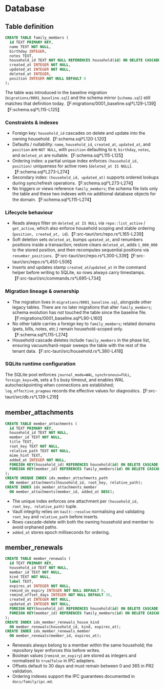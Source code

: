 # Database

## Table definition
```sql
CREATE TABLE family_members (
  id TEXT PRIMARY KEY,
  name TEXT NOT NULL,
  birthday INTEGER,
  notes TEXT,
  household_id TEXT NOT NULL REFERENCES household(id) ON DELETE CASCADE ON UPDATE CASCADE,
  created_at INTEGER NOT NULL,
  updated_at INTEGER NOT NULL,
  deleted_at INTEGER,
  position INTEGER NOT NULL DEFAULT 0
);
```
The table was introduced in the baseline migration (`migrations/0001_baseline.sql`) and the schema mirror (`schema.sql`) still matches that definition today.【F:migrations/0001_baseline.sql†L129-L139】【F:schema.sql†L115-L125】

### Constraints & indexes
- Foreign key: `household_id` cascades on delete and update into the owning household.【F:schema.sql†L120-L120】
- Defaults / nullability: `name`, `household_id`, `created_at`, `updated_at`, and `position` are `NOT NULL`, with `position` defaulting to `0`; `birthday`, `notes`, and `deleted_at` are nullable.【F:schema.sql†L115-L125】
- Ordering index: a partial unique index enforces `(household_id, position)` uniqueness for active rows (`deleted_at IS NULL`).【F:schema.sql†L273-L274】
- Secondary index: `(household_id, updated_at)` supports ordered lookups during sync/refresh operations.【F:schema.sql†L273-L274】
- No triggers or views reference `family_members`; the schema file lists only the table and these two indexes with no additional database objects for the domain.【F:schema.sql†L115-L274】

### Lifecycle behaviour
- Reads always filter on `deleted_at IS NULL` via `repo::list_active` / `get_active`, which also enforce household scoping and stable ordering (`position, created_at, id`).【F:src-tauri/src/repo.rs†L165-L239】
- Soft deletion sets `deleted_at`, bumps `updated_at`, and renumbers positions inside a transaction; restore clears `deleted_at`, adds `1_000_000` to the stored position, and then recomputes sequential positions via `renumber_positions`.【F:src-tauri/src/repo.rs†L300-L339】【F:src-tauri/src/repo.rs†L450-L506】
- Inserts and updates stamp `created_at`/`updated_at` in the command helper before writing to SQLite, so rows always carry timestamps.【F:src-tauri/src/commands.rs†L695-L734】

### Migration lineage & ownership
- The migration lives in `migrations/0001_baseline.sql`, alongside other legacy tables. There are no later migrations that alter `family_members`; schema evolution has not touched the table since the baseline file.【F:migrations/0001_baseline.sql†L90-L160】
- No other table carries a foreign key to `family_members`; related domains (pets, bills, notes, etc.) remain household-scoped only.【F:schema.sql†L115-L274】
- Household cascade deletes include `family_members` in the phase list, ensuring vacuum/hard-repair sweeps the table with the rest of the tenant data.【F:src-tauri/src/household.rs†L380-L418】

### SQLite runtime configuration
The SQLite pool enforces `journal_mode=WAL`, `synchronous=FULL`, `foreign_keys=ON`, sets a 5 s busy timeout, and enables WAL autocheckpointing when connections are established; `log_effective_pragmas` records the effective values for diagnostics.【F:src-tauri/src/db.rs†L139-L219】

## member_attachments

```sql
CREATE TABLE member_attachments (
  id TEXT PRIMARY KEY,
  household_id TEXT NOT NULL,
  member_id TEXT NOT NULL,
  title TEXT,
  root_key TEXT NOT NULL,
  relative_path TEXT NOT NULL,
  mime_hint TEXT,
  added_at INTEGER NOT NULL,
  FOREIGN KEY(household_id) REFERENCES household(id) ON DELETE CASCADE ON UPDATE CASCADE,
  FOREIGN KEY(member_id) REFERENCES family_members(id) ON DELETE CASCADE ON UPDATE CASCADE
);
CREATE UNIQUE INDEX idx_member_attachments_path
  ON member_attachments(household_id, root_key, relative_path);
CREATE INDEX idx_member_attachments_member
  ON member_attachments(member_id, added_at DESC);
```

- The unique index enforces one attachment per `(household_id, root_key, relative_path)` tuple.
- Vault integrity relies on `Vault::resolve` normalising and validating `root_key` and `relative_path` before inserts.
- Rows cascade-delete with both the owning household and member to avoid orphaned paths.
- `added_at` stores epoch milliseconds for ordering.

## member_renewals

```sql
CREATE TABLE member_renewals (
  id TEXT PRIMARY KEY,
  household_id TEXT NOT NULL,
  member_id TEXT NOT NULL,
  kind TEXT NOT NULL,
  label TEXT,
  expires_at INTEGER NOT NULL,
  remind_on_expiry INTEGER NOT NULL DEFAULT 0,
  remind_offset_days INTEGER NOT NULL DEFAULT 30,
  created_at INTEGER NOT NULL,
  updated_at INTEGER NOT NULL,
  FOREIGN KEY(household_id) REFERENCES household(id) ON DELETE CASCADE ON UPDATE CASCADE,
  FOREIGN KEY(member_id) REFERENCES family_members(id) ON DELETE CASCADE ON UPDATE CASCADE
);
CREATE INDEX idx_member_renewals_house_kind
  ON member_renewals(household_id, kind, expires_at);
CREATE INDEX idx_member_renewals_member
  ON member_renewals(member_id, expires_at);
```

- Renewals always belong to a member within the same household; the repository layer enforces this before writes.
- Boolean values (`remind_on_expiry`) are stored as integers and normalised to `true`/`false` in IPC adapters.
- Offsets default to 30 days and must remain between 0 and 365 in PR2 validation.
- Ordering indexes support the IPC guarantees documented in `docs/family/ipc.md`.
